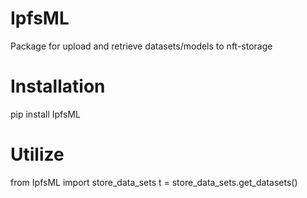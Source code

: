 # IpfsML
Package for upload and retrieve datasets/models to nft-storage
# Installation
pip install IpfsML
# Utilize
from IpfsML import store_data_sets
t = store_data_sets.get_datasets() 
